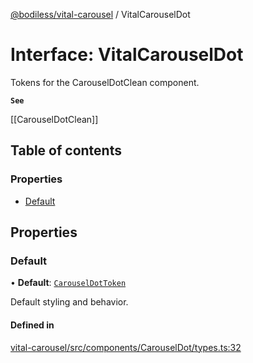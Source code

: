 [@bodiless/vital-carousel](../README.md) / VitalCarouselDot

# Interface: VitalCarouselDot

Tokens for the CarouselDotClean component.

**`See`**

[[CarouselDotClean]]

## Table of contents

### Properties

- [Default](VitalCarouselDot.md#default)

## Properties

### Default

• **Default**: [`CarouselDotToken`](../README.md#carouseldottoken)

Default styling and behavior.

#### Defined in

[vital-carousel/src/components/CarouselDot/types.ts:32](https://github.com/johnsonandjohnson/Bodiless-JS/blob/199151d80/packages/vital-carousel/src/components/CarouselDot/types.ts#L32)
